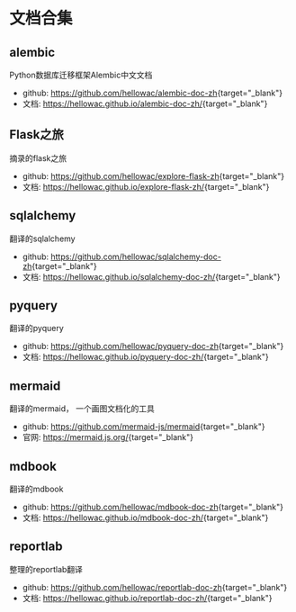 # 文档合集

## alembic

Python数据库迁移框架Alembic中文文档

* github: <https://github.com/hellowac/alembic-doc-zh>{target="_blank"}
* 文档: <https://hellowac.github.io/alembic-doc-zh/>{target="_blank"}

## Flask之旅

摘录的flask之旅

* github: <https://github.com/hellowac/explore-flask-zh>{target="_blank"}
* 文档: <https://hellowac.github.io/explore-flask-zh/>{target="_blank"}

## sqlalchemy

翻译的sqlalchemy

* github: <https://github.com/hellowac/sqlalchemy-doc-zh>{target="_blank"}
* 文档: <https://hellowac.github.io/sqlalchemy-doc-zh/>{target="_blank"}

## pyquery

翻译的pyquery

* github: <https://github.com/hellowac/pyquery-doc-zh>{target="_blank"}
* 文档: <https://hellowac.github.io/pyquery-doc-zh/>{target="_blank"}

## mermaid

翻译的mermaid， 一个画图文档化的工具

* github: <https://github.com/mermaid-js/mermaid>{target="_blank"}
* 官网: <https://mermaid.js.org/>{target="_blank"}

## mdbook

翻译的mdbook

* github: <https://github.com/hellowac/mdbook-doc-zh>{target="_blank"}
* 文档: <https://hellowac.github.io/mdbook-doc-zh/>{target="_blank"}

## reportlab

整理的reportlab翻译

* github: <https://github.com/hellowac/reportlab-doc-zh>{target="_blank"}
* 文档: <https://hellowac.github.io/reportlab-doc-zh/>{target="_blank"}
